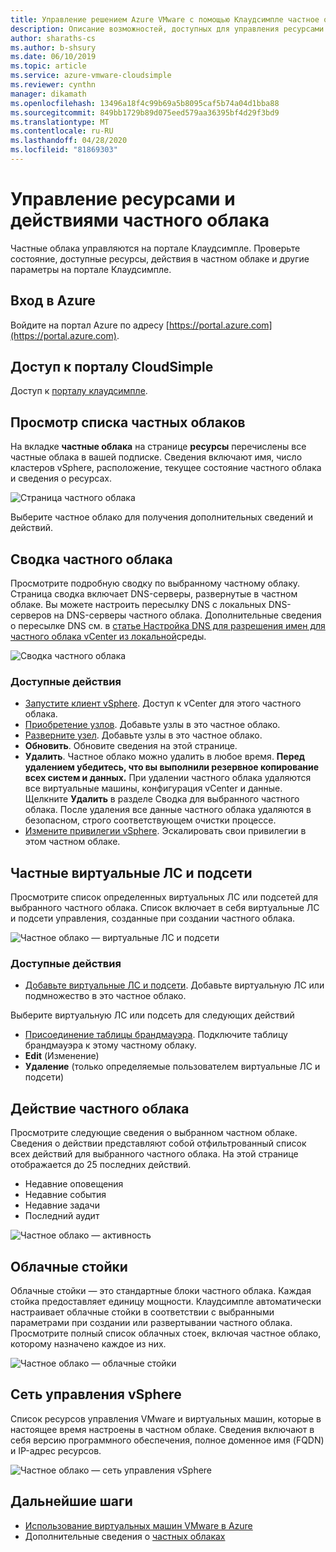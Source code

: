 ```yaml
---
title: Управление решением Azure VMware с помощью Клаудсимпле частное облако
description: Описание возможностей, доступных для управления ресурсами и действиями частного облака Клаудсимпле
author: sharaths-cs
ms.author: b-shsury
ms.date: 06/10/2019
ms.topic: article
ms.service: azure-vmware-cloudsimple
ms.reviewer: cynthn
manager: dikamath
ms.openlocfilehash: 13496a18f4c99b69a5b8095caf5b74a04d1bba88
ms.sourcegitcommit: 849bb1729b89d075eed579aa36395bf4d29f3bd9
ms.translationtype: MT
ms.contentlocale: ru-RU
ms.lasthandoff: 04/28/2020
ms.locfileid: "81869303"
---
```

# <a name="manage-private-cloud-resources-and-activity"></a>Управление ресурсами и действиями частного облака

Частные облака управляются на портале Клаудсимпле.  Проверьте состояние, доступные ресурсы, действия в частном облаке и другие параметры на портале Клаудсимпле.

## <a name="sign-in-to-azure"></a>Вход в Azure

Войдите на портал Azure по адресу [https://portal.azure.com](https://portal.azure.com).

## <a name="access-the-cloudsimple-portal"></a>Доступ к порталу CloudSimple

Доступ к [порталу клаудсимпле](access-cloudsimple-portal.md).

## <a name="view-the-list-of-private-clouds"></a>Просмотр списка частных облаков

На вкладке **частные облака** на странице **ресурсы** перечислены все частные облака в вашей подписке. Сведения включают имя, число кластеров vSphere, расположение, текущее состояние частного облака и сведения о ресурсах.

![Страница частного облака](media/manage-private-cloud.png)

Выберите частное облако для получения дополнительных сведений и действий.

## <a name="private-cloud-summary"></a>Сводка частного облака

Просмотрите подробную сводку по выбранному частному облаку.  Страница сводка включает DNS-серверы, развернутые в частном облаке.  Вы можете настроить пересылку DNS с локальных DNS-серверов на DNS-серверы частного облака.  Дополнительные сведения о пересылке DNS см. в [статье Настройка DNS для разрешения имен для частного облака vCenter из локальной](https://docs.microsoft.com/azure/vmware-cloudsimple/on-premises-dns-setup/)среды.

![Сводка частного облака](media/private-cloud-summary.png)

### <a name="available-actions"></a>Доступные действия

* [Запустите клиент vSphere](https://docs.microsoft.com/azure/vmware-cloudsimple/vcenter-access). Доступ к vCenter для этого частного облака.
* [Приобретение узлов](create-nodes.md). Добавьте узлы в это частное облако.
* [Разверните узел](expand-private-cloud.md). Добавьте узлы в это частное облако.
* **Обновить**. Обновите сведения на этой странице.
* **Удалить**. Частное облако можно удалить в любое время. **Перед удалением убедитесь, что вы выполнили резервное копирование всех систем и данных.** При удалении частного облака удаляются все виртуальные машины, конфигурация vCenter и данные. Щелкните **Удалить** в разделе Сводка для выбранного частного облака. После удаления все данные частного облака удаляются в безопасном, строго соответствующем очистки процессе.
* [Измените привилегии vSphere](escalate-private-cloud-privileges.md).  Эскалировать свои привилегии в этом частном облаке.

## <a name="private-cloud-vlanssubnets"></a>Частные виртуальные ЛС и подсети

Просмотрите список определенных виртуальных ЛС или подсетей для выбранного частного облака.  Список включает в себя виртуальные ЛС и подсети управления, созданные при создании частного облака.

![Частное облако — виртуальные ЛС и подсети](media/private-cloud-vlans-subnets.png) 

### <a name="available-actions"></a>Доступные действия

* [Добавьте виртуальные ЛС и подсети](https://docs.microsoft.com/azure/vmware-cloudsimple/create-vlan-subnet/). Добавьте виртуальную ЛС или подмножество в это частное облако.

Выберите виртуальную ЛС или подсеть для следующих действий
* [Присоединение таблицы брандмауэра](https://docs.microsoft.com/azure/vmware-cloudsimple/firewall/). Подключите таблицу брандмауэра к этому частному облаку.
* **Edit** (Изменение)
* **Удаление** (только определяемые пользователем виртуальные ЛС и подсети)

## <a name="private-cloud-activity"></a>Действие частного облака

Просмотрите следующие сведения о выбранном частном облаке.  Сведения о действии представляют собой отфильтрованный список всех действий для выбранного частного облака.  На этой странице отображается до 25 последних действий.

* Недавние оповещения
* Недавние события
* Недавние задачи
* Последний аудит

![Частное облако — активность](media/private-cloud-activity.png)

## <a name="cloud-racks"></a>Облачные стойки

Облачные стойки — это стандартные блоки частного облака. Каждая стойка предоставляет единицу мощности. Клаудсимпле автоматически настраивает облачные стойки в соответствии с выбранными параметрами при создании или развертывании частного облака.  Просмотрите полный список облачных стоек, включая частное облако, которому назначено каждое из них.

![Частное облако — облачные стойки](media/private-cloud-cloudracks.png)

## <a name="vsphere-management-network"></a>Сеть управления vSphere

Список ресурсов управления VMware и виртуальных машин, которые в настоящее время настроены в частном облаке. Сведения включают в себя версию программного обеспечения, полное доменное имя (FQDN) и IP-адрес ресурсов.

![Частное облако — сеть управления vSphere](media/private-cloud-vsphere-management-network.png)

## <a name="next-steps"></a>Дальнейшие шаги

* [Использование виртуальных машин VMware в Azure](quickstart-create-vmware-virtual-machine.md)
* Дополнительные сведения о [частных облаках](cloudsimple-private-cloud.md)